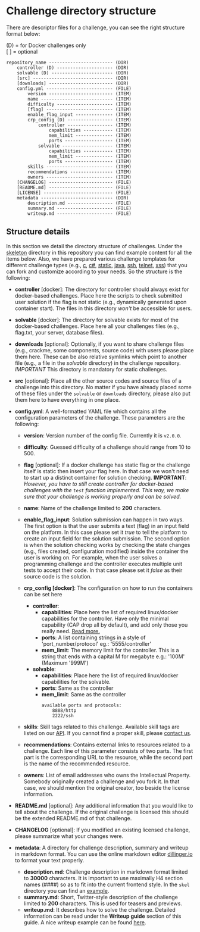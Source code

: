 # Challenge directory structure

There are descriptor files for a challenge, you can see the right structure format below:  


(D) = for Docker challenges only  
[ ] = optional

    repository_name ------------------------ (DIR)
        controller (D) --------------------- (DIR)
        solvable (D) ----------------------- (DIR)
        [src] ------------------------------ (DIR)
        [downloads] ------------------------ (DIR)      
        config.yml ------------------------- (FILE)
            version ------------------------ (ITEM)
            name --------------------------- (ITEM)
            difficulty --------------------- (ITEM)
            [flag] ------------------------- (ITEM)
            enable_flag_input -------------- (ITEM)
            crp_config (D) ----------------- (ITEM)
                controller ----------------- (ITEM)
                    capabilities ----------- (ITEM)
                    mem_limit -------------- (ITEM)
                    ports ------------------ (ITEM) 
                solvable ------------------- (ITEM)
                    capabilities ----------- (ITEM)
                    mem_limit -------------- (ITEM)
                    ports ------------------ (ITEM)                
            skills ------------------------- (ITEM)
            recommendations ---------------- (ITEM)
            owners ------------------------- (ITEM)                 
        [CHANGELOG] ------------------------ (FILE)
        [README.md] ------------------------ (FILE)
        [LICENSE] -------------------------- (FILE)
        metadata --------------------------- (DIR)
            description.md ----------------- (FILE)
            summary.md --------------------- (FILE)
            writeup.md --------------------- (FILE)

## Structure details
In this section we detail the directory structure of challenges. Under the [skeleton](https://github.com/avatao/challenge-engine/tree/master/skeleton) directory in this repository you can find example content for all the items below. Also, we have prepared various challenge templates for different challenge types (e.g., [c](https://github.com/avatao/challenge-engine/tree/master/templates/c), [c#](https://github.com/avatao/challenge-engine/tree/master/templates/csharp), [static](https://github.com/avatao/challenge-engine/tree/master/templates/file), [java](https://github.com/avatao/challenge-engine/tree/master/templates/java), [ssh](https://github.com/avatao/challenge-engine/tree/master/templates/ssh), [telnet](https://github.com/avatao/challenge-engine/tree/master/templates/telnet), [xss](https://github.com/avatao/challenge-engine/tree/master/templates/xss)) that you can fork and customize according to your needs. So the structure is the following:

- **controller** \[docker\]: The directory for controller should always exist for docker-based challenges. Place here the scripts to check submitted user solution if the flag is not static (e.g., dynamically generated upon container start). The files in this directory _won't_ be accessible for users.
- **solvable** \[docker\]: The directory for solvable exists for most of the docker-based challenges. Place here all your challenges files (e.g., flag.txt, your server, database files).
- **downloads** \[optional\]: Optionally, if you want to share challenge files (e.g., crackme, some components, source code) with users please place them here. These can be also relative symlinks which point to another file (e.g., a file in the _solvable_ directory) in the challenge repository. *IMPORTANT* This directory is mandatory for static challenges. 
- **src** \[optional\]: Place all the other source codes and source files of a challenge into this directory. No matter if you have already placed some of these files under the `solvable` or `downloads` directory, please also put them here to have everything in one place.
- **config.yml**: A well-formatted YAML file which contains all the configuration parameters of the challenge. These parameters are the following:
    - **version**: Version number of the config file.  Currently it is `v2.0.0`.
    - **difficulty**: Guessed difficulty of a challenge should range from 10 to 500.  
    - **flag** \[optional\]: If a docker challenge has static flag or the challenge itself is static then insert your flag here. In that case we won't need to start up a distinct container for solution checking. **IMPORTANT**: _However, you have to still create controller for docker-based challenges with the `test` function implemented. This way, we make sure that your challenge is working properly and can be solved._ 
    - **name**: Name of the challenge limited to **200** characters.  
    - **enable_flag_input**: Solution submission can happen in two ways. The first option is that the user submits a text (flag) in an input field on the platform. In this case please set it *true* to tell the platform to create an input field for the solution submission. The second option is when the solution checking works by checking the state changes (e.g., files created, configuration modified) inside the container the user is working on. For example, when the user solves a programming challenge and the controller executes multiple unit tests to accept their code. In that case please set it *false* as their source code is the solution.
    - **crp_config \[docker\]**: The configuration on how to run the containers can be set here
        - **controller**:        
            - **capabilities**: Place here the list of required linux/docker capabilities for the controller. Have only the minimal capability (CAP drop all by default), and add only those you really need. [Read more.](https://docs.docker.com/engine/reference/run/#runtime-privilege-and-linux-capabilities)
            - **ports**: A list containing strings in a style of 'port_number/protocol' eg.: '5555/controller'
            - **mem_limit**: The memory limit for the controller. This is a string that ends with a capital M for megabyte e.g.: '100M'
           (Maximum '999M')
        - **solvable**:
            - **capabilities**: Place here the list of required linux/docker capabilities for the solvable.
            - **ports**: Same as the controller 
            - **mem_limit**: Same as the controller            
                ```
                available ports and protocols:
                    8888/http
                    2222/ssh
                ```
 
    - **skills**: Skill tags related to this challenge. Available skill tags are listed on our [API](https://platform.avatao.com/api-explorer/#/api/core/skills/). If you cannot find a proper skill, please [contact us](content@avatao.com).  
    - **recommendations**: Contains external links to resources related to a challenge. Each line of this parameter consists of two parts. The first part is the corresponding URL to the resource, while the second part is the name of the recommended resource.
    - **owners**: List of email addresses who owns the Intellectual Property. Somebody originally created a challenge and you fork it. In that case, we should mention the original creator, too beside the license information.
  
- **README.md** [optional]: Any additional information that you would like to tell about the challenge. If the original challenge is licensed this should be the extended README.md of that challenge.
- **CHANGELOG** [optional]: If you modified an existing licensed challenge, please summarize what your changes were.
 - **metadata**: A directory for challenge description, summary and writeup in markdown format. You can use the online markdown editor [dillinger.io](http://dillinger.io) to format your text properly.
    - **description.md**: Challenge description in markdown format limited to **30000** characters. It is important to use maximally H4 section names (####) so as to fit into the current frontend style. In the `skel` directory you can find an [example](https://github.com/avatao/challenge-engine/blob/master/skeleton/metadata/description.md). 
    - **summary.md**: Short, Twitter-style description of the challenge limited to **200** characters. This is used for teasers and previews.  
    - **writeup.md**: It describes how to solve the challenge. Detailed information can be read under the **Writeup guide** section of this guide. A nice writeup example can be found [here](https://github.com/avatao/challenge-engine/blob/master/skeleton/metadata/writeup.md).   

